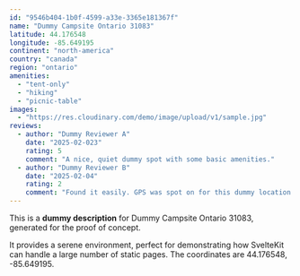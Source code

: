 ```yaml
---
id: "9546b404-1b0f-4599-a33e-3365e181367f"
name: "Dummy Campsite Ontario 31083"
latitude: 44.176548
longitude: -85.649195
continent: "north-america"
country: "canada"
region: "ontario"
amenities:
  - "tent-only"
  - "hiking"
  - "picnic-table"
images:
  - "https://res.cloudinary.com/demo/image/upload/v1/sample.jpg"
reviews:
  - author: "Dummy Reviewer A"
    date: "2025-02-023"
    rating: 5
    comment: "A nice, quiet dummy spot with some basic amenities."
  - author: "Dummy Reviewer B"
    date: "2025-02-04"
    rating: 2
    comment: "Found it easily. GPS was spot on for this dummy location."
---
```


This is a **dummy description** for Dummy Campsite Ontario 31083, generated for the proof of concept.

It provides a serene environment, perfect for demonstrating how SvelteKit can handle a large number of static pages. The coordinates are 44.176548, -85.649195.
